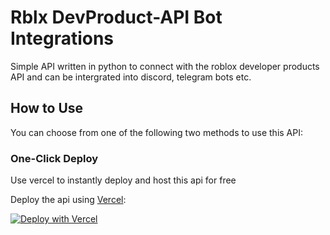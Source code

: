 # Rblx DevProduct-API Bot Integrations

Simple API written in python to connect with the roblox developer products API and can be intergrated into discord, telegram bots etc.
 

## How to Use

You can choose from one of the following two methods to use this API:

### One-Click Deploy

Use vercel to instantly deploy and host this api for free

Deploy the api using [Vercel](https://vercel.com/new):

[![Deploy with Vercel](https://vercel.com/button)](https://vercel.com/new/git/external?repository-url=https://github.com/dotfyles/DevProduct-API&project-name=DevProductAPI&repository-name=node-API)
